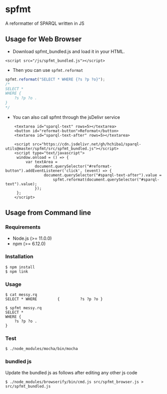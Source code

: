 # spfmt
A reformatter of SPARQL written in JS

## Usage for Web Browser

* Download spfmt_bundled.js and load it in your HTML.

```
<script src="/js/spfmt_bundled.js"></script>
```

* Then you can use `spfmt.reformat`
```javascript
spfmt.reformat("SELECT * WHERE {?s ?p ?o}");
/*
SELECT *
WHERE {
    ?s ?p ?o .
}
*/
```

* You can also call spfmt through the jsDelivr service
```
    <textarea id="sparql-text" rows=5></textarea>
    <button id="reformat-button">Reformat</button>
    <textarea id="sparql-text-after" rows=5></textarea>
    
    <script src="https://cdn.jsdelivr.net/gh/hchiba1/sparql-utils@master/spfmt/src/spfmt_bundled.js"></script>  
    <script type="text/javascript">
     window.onload = () => {
         var textArea = 
             document.querySelector("#reformat-button").addEventListener('click', (event) => {
                 document.querySelector("#sparql-text-after").value =
                     spfmt.reformat(document.querySelector("#sparql-text").value);
             });
     };
    </script>
```
## Usage from Command line

### Requirements
- Node.js (>= 11.0.0)
- npm (>= 6.12.0)

### Installation
```
$ npm install
$ npm link
```

### Usage
```
$ cat messy.rq 
SELECT * WHERE         {         ?s ?p ?o }

$ spfmt messy.rq 
SELECT *
WHERE {
    ?s ?p ?o .
}
```

### Test
```
$ ./node_modules/mocha/bin/mocha
```

### bundled js
Update the bundled js as follows after editing any other js code
```
$ ./node_modules/browserify/bin/cmd.js src/spfmt_browser.js > src/spfmt_bundled.js 
```
